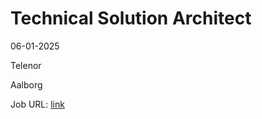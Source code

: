 # Technical Solution Architect
06-01-2025

Telenor

Aalborg

Job URL: [link](https://candidate.hr-manager.net/ApplicationInit.aspx?cid=1311&ProjectId=145864&DepartmentId=18957&MediaId=5)


